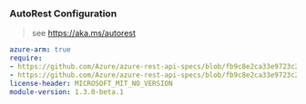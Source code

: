 ### AutoRest Configuration

> see https://aka.ms/autorest

``` yaml
azure-arm: true
require:
- https://github.com/Azure/azure-rest-api-specs/blob/fb9c8e2ca33e9723c2b2fc849f627329067feb54/specification/extendedlocation/resource-manager/readme.md
- https://github.com/Azure/azure-rest-api-specs/blob/fb9c8e2ca33e9723c2b2fc849f627329067feb54/specification/extendedlocation/resource-manager/readme.go.md
license-header: MICROSOFT_MIT_NO_VERSION
module-version: 1.3.0-beta.1
```